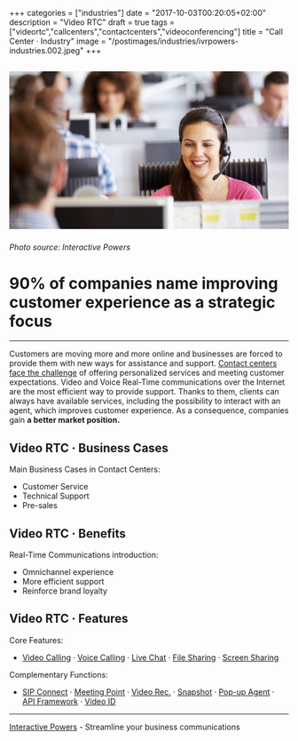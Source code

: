 +++
categories = ["industries"]
date = "2017-10-03T00:20:05+02:00"
description = "Video RTC"
draft = true
tags = ["videortc","callcenters","contactcenters","videoconferencing"]
title = "Call Center · Industry"
image = "/postimages/industries/ivrpowers-industries.002.jpeg"
+++

![girl in a call center](/postimages/industries/ivrpowers-industries.002.jpeg)
-----------
###### Photo source: Interactive Powers

# 90% of companies name improving customer experience as a strategic focus
---


Customers are moving more and more online and businesses are forced to provide them with new ways for assistance and support. [Contact centers face the challenge](http://blog.ivrpowers.com/post/contactcenter/contact-centers-digital-transformation/) of offering personalized services and meeting customer expectations. Video and Voice Real-Time communications over the Internet are the most efficient way to provide support. Thanks to them, clients can always have available services, including the possibility to interact with an agent, which improves customer experience. As a consequence, companies gain **a better market position.**


## Video RTC · Business Cases

Main Business Cases in Contact Centers:

* Customer Service
* Technical Support
* Pre-sales


##	Video RTC · Benefits

Real-Time Communications introduction:

* Omnichannel experience
* More efficient support
* Reinforce brand loyalty


## Video RTC · Features

Core Features:

* [Video Calling](http://blog.ivrpowers.com/post/products/video-rtc-video-calling/) · [Voice Calling](http://blog.ivrpowers.com/post/products/video-rtc-voice-calling/) · [Live Chat](http://blog.ivrpowers.com/post/products/video-rtc-live-chat/) · [File Sharing](http://blog.ivrpowers.com/post/products/video-rtc-file-sharing/) · [Screen Sharing](http://blog.ivrpowers.com/post/products/video-rtc-screen-sharing/)

Complementary Functions:

* [SIP Connect](http://blog.ivrpowers.com/post/products/video-rtc-sip-connect/) ·  [Meeting Point](http://blog.ivrpowers.com/post/products/video-rtc-meeting-point/) · [Video Rec.](http://blog.ivrpowers.com/post/products/video-rtc-video-recording/) · [Snapshot](http://blog.ivrpowers.com/post/products/video-rtc-snapshot/) · [Pop-up Agent](http://blog.ivrpowers.com/post/products/video-rtc-pop-up-agent/) · [API Framework](http://blog.ivrpowers.com/post/products/video-rtc-api-framework/) · [Video ID](http://blog.ivrpowers.com/post/products/video-rtc-video-id/)

---
[Interactive Powers](http://www.ivrpowers.com/) - Streamline your business communications




